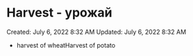 # Harvest - урожай

Created: July 6, 2022 8:32 AM
Updated: July 6, 2022 8:32 AM

- harvest of wheatHarvest of potato